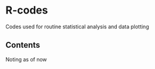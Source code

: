 # R-codes
Codes used for routine statistical analysis and data plotting

## Contents

Noting as of now
